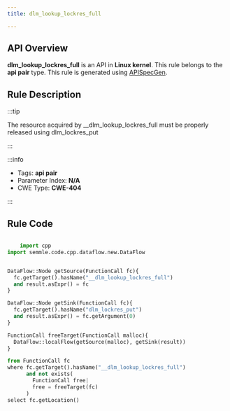 ```yaml
---
title: dlm_lookup_lockres_full

---
```



## API Overview
**dlm_lookup_lockres_full** is an API in **Linux kernel**. This rule belongs to the **api pair** type. This rule is generated using [APISpecGen](../../tools/APISpecGen).
## Rule Description

:::tip

The resource acquired by __dlm_lookup_lockres_full must be properly released using dlm_lockres_put

:::

:::info

- Tags: **api pair**
- Parameter Index: **N/A**
- CWE Type: **CWE-404**

:::

## Rule Code
```python

    import cpp
import semmle.code.cpp.dataflow.new.DataFlow


DataFlow::Node getSource(FunctionCall fc){
  fc.getTarget().hasName("__dlm_lookup_lockres_full")
  and result.asExpr() = fc
}

DataFlow::Node getSink(FunctionCall fc){
  fc.getTarget().hasName("dlm_lockres_put")
  and result.asExpr() = fc.getArgument(0)
}

FunctionCall freeTarget(FunctionCall malloc){
  DataFlow::localFlow(getSource(malloc), getSink(result))
}

from FunctionCall fc
where fc.getTarget().hasName("__dlm_lookup_lockres_full")
      and not exists(
        FunctionCall free| 
        free = freeTarget(fc)
      )
select fc.getLocation()

    
```